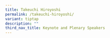 ```yaml
---
title: Takeuchi Hiroyoshi
permalink: /takeuchi-hiroyoshi/
variant: tiptap
description: ""
third_nav_title: Keynote and Plenary Speakers
---
```

